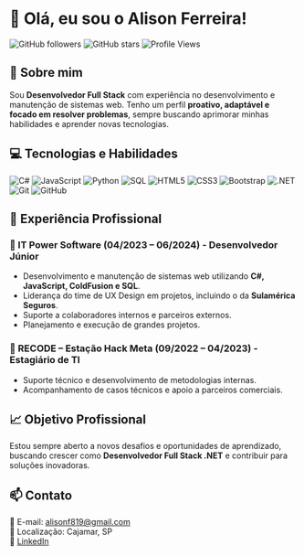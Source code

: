 # 👋 Olá, eu sou o Alison Ferreira!

![GitHub followers](https://img.shields.io/github/followers/seu-usuario?style=social)
![GitHub stars](https://img.shields.io/github/stars/seu-usuario?style=social)
![Profile Views](https://komarev.com/ghpvc/?username=seu-usuario&color=blue)

## 🚀 Sobre mim
Sou **Desenvolvedor Full Stack** com experiência no desenvolvimento e manutenção de sistemas web. Tenho um perfil **proativo, adaptável e focado em resolver problemas**, sempre buscando aprimorar minhas habilidades e aprender novas tecnologias.

## 💻 Tecnologias e Habilidades
![C#](https://img.shields.io/badge/C%23-239120?style=for-the-badge&logo=c-sharp&logoColor=white)
![JavaScript](https://img.shields.io/badge/JavaScript-F7DF1E?style=for-the-badge&logo=javascript&logoColor=black)
![Python](https://img.shields.io/badge/Python-3776AB?style=for-the-badge&logo=python&logoColor=white)
![SQL](https://img.shields.io/badge/SQL-4479A1?style=for-the-badge&logo=postgresql&logoColor=white)
![HTML5](https://img.shields.io/badge/HTML5-E34F26?style=for-the-badge&logo=html5&logoColor=white)
![CSS3](https://img.shields.io/badge/CSS3-1572B6?style=for-the-badge&logo=css3&logoColor=white)
![Bootstrap](https://img.shields.io/badge/Bootstrap-7952B3?style=for-the-badge&logo=bootstrap&logoColor=white)
![.NET](https://img.shields.io/badge/.NET-512BD4?style=for-the-badge&logo=dotnet&logoColor=white)
![Git](https://img.shields.io/badge/Git-F05032?style=for-the-badge&logo=git&logoColor=white)
![GitHub](https://img.shields.io/badge/GitHub-181717?style=for-the-badge&logo=github&logoColor=white)

## 💼 Experiência Profissional
### 🏢 IT Power Software (04/2023 – 06/2024) - Desenvolvedor Júnior
- Desenvolvimento e manutenção de sistemas web utilizando **C#, JavaScript, ColdFusion e SQL**.
- Liderança do time de UX Design em projetos, incluindo o da **Sulamérica Seguros**.
- Suporte a colaboradores internos e parceiros externos.
- Planejamento e execução de grandes projetos.

### 🏢 RECODE – Estação Hack Meta (09/2022 – 04/2023) - Estagiário de TI
- Suporte técnico e desenvolvimento de metodologias internas.
- Acompanhamento de casos técnicos e apoio a parceiros comerciais.

## 📈 Objetivo Profissional
Estou sempre aberto a novos desafios e oportunidades de aprendizado, buscando crescer como **Desenvolvedor Full Stack .NET** e contribuir para soluções inovadoras.

## 📫 Contato
📧 E-mail: alisonf819@gmail.com  
📍 Localização: Cajamar, SP  
🔗 [LinkedIn](https://www.linkedin.com/in/alison-ferreira-belau/)  

